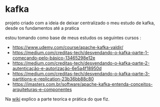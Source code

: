 # kafka
projeto criado com a ideia de deixar centralizado o meu estudo de kafka, desde os fundamentos até a pratica

estou tomando como base de meus estudos os seguintes cursos :
- https://www.udemy.com/course/apache-kafka-valdir/
- https://medium.com/creditas-tech/desvendando-o-kafka-parte-1-começando-pelo-básico-13465298e12e
- https://medium.com/creditas-tech/desvendando-o-kafka-parte-2-autenticação-e-autorização-6e5a4f18950d
- https://medium.com/creditas-tech/desvendando-o-kafka-parte-3-partitions-e-replication-23b36bb88c80
- https://imasters.com.br/software/apache-kafka-entenda-conceitos-arquiteturas-e-componentes

Na [wiki](https://github.com/DRodrigues17/kafka/wiki) explico a parte teorica e prática do que fiz.

